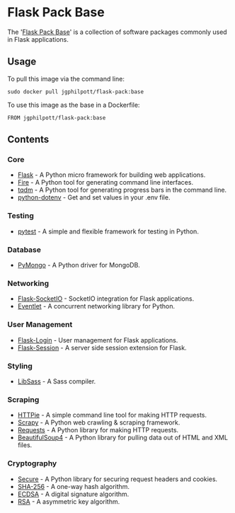 # Flask Pack Base

The '[Flask Pack Base](https://github.com/jgphilpott/docker-images/tree/master/flask-pack-base)' is a collection of software packages commonly used in Flask applications.

## Usage

To pull this image via the command line:

`sudo docker pull jgphilpott/flask-pack:base`

To use this image as the base in a Dockerfile:

`FROM jgphilpott/flask-pack:base`

## Contents

### Core

 - [Flask](https://github.com/pallets/flask) - A Python micro framework for building web applications.
 - [Fire](https://github.com/google/python-fire) - A Python tool for generating command line interfaces.
 - [tqdm](https://github.com/tqdm/tqdm) - A Python tool for generating progress bars in the command line.
 - [python-dotenv](https://github.com/theskumar/python-dotenv) - Get and set values in your .env file.

### Testing

 - [pytest](https://github.com/pytest-dev/pytest) - A simple and flexible framework for testing in Python.

### Database

 - [PyMongo](https://github.com/mongodb/mongo-python-driver) - A Python driver for MongoDB.

### Networking

- [Flask-SocketIO](https://github.com/miguelgrinberg/Flask-SocketIO) - SocketIO integration for Flask applications.
- [Eventlet](https://github.com/eventlet/eventlet) - A concurrent networking library for Python.

### User Management

 - [Flask-Login](https://github.com/maxcountryman/flask-login) - User management for Flask applications.
 - [Flask-Session](https://github.com/fengsp/flask-session) - A server side session extension for Flask.

### Styling

 - [LibSass](https://github.com/sass/libsass-python) - A Sass compiler.

### Scraping

 - [HTTPie](https://github.com/jakubroztocil/httpie) - A simple command line tool for making HTTP requests.
 - [Scrapy](https://github.com/scrapy/scrapy) - A Python web crawling & scraping framework.
 - [Requests](https://github.com/psf/requests) - A Python library for making HTTP requests.
 - [BeautifulSoup4](https://code.launchpad.net/beautifulsoup) - A Python library for pulling data out of HTML and XML files.

### Cryptography

 - [Secure](https://github.com/TypeError/secure.py) - A Python library for securing request headers and cookies.
 - [SHA-256](https://pypi.org/project/sha256/) - A one-way hash algorithm.
 - [ECDSA](https://github.com/warner/python-ecdsa) - A digital signature algorithm.
 - [RSA](https://github.com/sybrenstuvel/python-rsa) - A asymmetric key algorithm.
